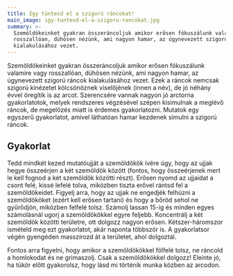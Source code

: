 ```yaml
---
title: Így tüntesd el a szigorú ráncokat!
main_image: igy-tuntesd-el-a-szigoru-rancokat.jpg
summary: >-
  Szemöldökeinket gyakran összeráncoljuk amikor erősen fókuszálunk valamire vagy
  rosszallóan, dühösen nézünk, ami nagyon hamar, az úgynevezett szigorú ráncok
  kialakulásához vezet. 
---
```


Szemöldökeinket gyakran összeráncoljuk amikor erősen fókuszálunk valamire vagy
rosszallóan, dühösen nézünk, ami nagyon hamar, az úgynevezett szigorú ráncok
kialakulásához vezet. Ezek a ráncok nemcsak szigorú kinézetet kölcsönöznek
viselőjének (innen a név), de jó néhány évvel öregítik is az arcot. Szerencsére
vannak nagyon jó arctorna gyakorlatotok, melyek rendszeres végzésével szépen
kisimulnak a meglévő ráncok, de megelőzés miatt is érdemes gyakorlatozni.
Mutatok egy egyszerű gyakorlatot, amivel láthatóan hamar kezdenek simulni a
szigorú ráncok.

## Gyakorlat

Tedd mindkét kezed mutatóujját a szemöldökök ívére úgy, hogy az ujjak hegye
összeérjen a két szemöldök között (fontos, hogy összeérjenek mert le kell fognod
a két szemöldök közötti részt). Erősen nyomd az ujjaidat a csont felé, kissé
lefelé tolva, miközben tiszta erővel rántsd fel a szemöldökeidet. Figyelj arra,
hogy az ujjak ne engedjék felhúzni a szemöldököket (ezért kell erősen tartani)
és hogy a bőröd sehol ne gyűrődjön, miközben felfelé tolsz. Számolj lassan 15-ig
és minden egyes számolásnál ugorj a szemöldökökkel egyre feljebb. Koncentrálj a
két szemöldök közötti területre, ott dolgozz nagyon erősen. Kétszer-háromszor
ismételd meg ezt gyakorlatot, akár naponta többször is. A gyakorlatsor végén
gyengéden masszírozd át a területet, ahol dolgoztál.

Fontos arra figyelni, hogy amikor a szemöldökökkel fölfelé tolsz, ne ráncold a
homlokodat és ne grimaszolj. Csak a szemöldökökkel dolgozz! Eleinte jó, ha tükör
előtt gyakorolsz, hogy lásd mi történik munka közben az arcodon.


